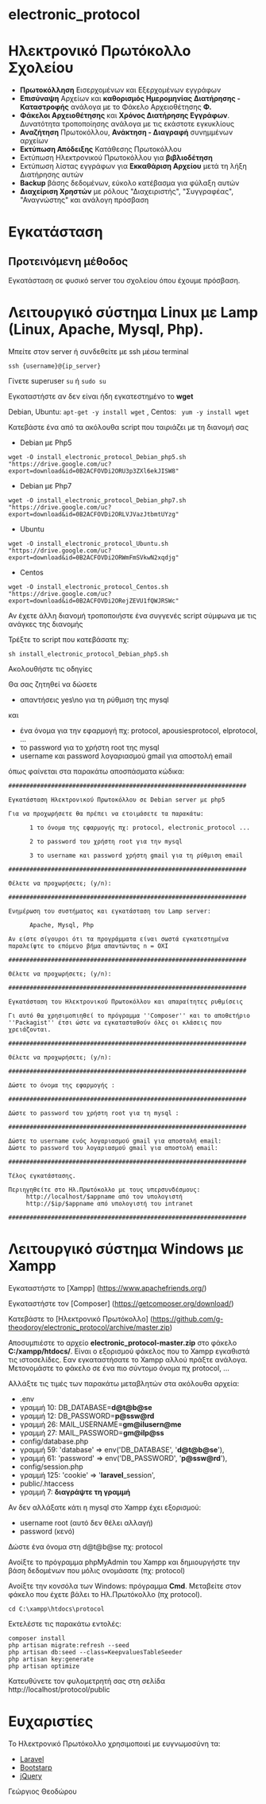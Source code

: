 # electronic_protocol
# Ηλεκτρονικό Πρωτόκολλο Σχολείου
- **Πρωτοκόλληση** Εισερχομένων και Εξερχομένων εγγράφων
- **Επισύναψη** Αρχείων και **καθορισμός Ημερομηνίας Διατήρησης - Καταστροφής** ανάλογα με το Φάκελο Αρχειοθέτησης **Φ.**
- **Φάκελοι Αρχειοθέτησης** και **Χρόνος Διατήρησης Εγγράφων**. Δυνατότητα τροποποίησης ανάλογα με τις εκάστοτε εγκυκλίους
- **Αναζήτηση** Πρωτοκόλλου, **Ανάκτηση - Διαγραφή** συνημμένων αρχείων
- **Εκτύπωση Απόδειξης** Κατάθεσης Πρωτοκόλλου
- Εκτύπωση Ηλεκτρονικού Πρωτοκόλλου για **βιβλιοδέτηση**
- Εκτύπωση λίστας εγγράφων για **Εκκαθάριση Αρχείου** μετά τη λήξη Διατήρησης αυτών
- **Backup** βάσης δεδομένων, εύκολο κατέβασμα για φύλαξη αυτών
- **Διαχείριση Χρηστών** με ρόλους "Διαχειριστής", "Συγγραφέας", "Αναγνώστης" και ανάλογη πρόσβαση

#
# Εγκατάσταση

## Προτεινόμενη μέθοδος

Εγκατάσταση σε φυσικό server του σχολείου όπου έχουμε πρόσβαση.

#
# Λειτουργικό σύστημα Linux με Lamp (Linux, Apache, Mysql, Php).

Μπείτε στον server ή συνδεθείτε με ssh μέσω terminal
```
ssh {username}@{ip_server}
```
Γίνετε superuser
```su``` ή ```sudo su```

Εγκαταστήστε αν δεν είναι ήδη εγκατεστημένο το **wget** 

Debian, Ubuntu: ``` apt-get -y install wget ``` , Centos: ``` yum -y install wget```

Κατεβάστε ένα από τα ακόλουθα script που ταιριάζει με τη διανομή σας
- Debian με Php5
```
wget -O install_electronic_protocol_Debian_php5.sh "https://drive.google.com/uc?export=download&id=0B2ACFOVDi2ORU3p3ZXl6ekJISW8"
```
- Debian με Php7
```
wget -O install_electronic_protocol_Debian_php7.sh "https://drive.google.com/uc?export=download&id=0B2ACFOVDi2ORLVJVazJtbmtUYzg"
```
- Ubuntu
```
wget -O install_electronic_protocol_Ubuntu.sh "https://drive.google.com/uc?export=download&id=0B2ACFOVDi2ORWmFmSVkwN2xqdjg"
```
- Centos
```
wget -O install_electronic_protocol_Centos.sh "https://drive.google.com/uc?export=download&id=0B2ACFOVDi2ORejZEVU1fQWJRSWc"
```

Αν έχετε άλλη διανομή τροποποιήστε ένα συγγενές script σύμφωνα με τις ανάγκες της διανομής

Τρέξτε το script που κατεβάσατε πχ:
```
sh install_electronic_protocol_Debian_php5.sh 
```

Ακολουθήστε τις οδηγίες


Θα σας ζητηθεί να δώσετε
- απαντήσεις yes\no για τη ρύθμιση της mysql

και
- ένα όνομα για την εφαρμογή πχ: protocol, apousiesprotocol, elprotocol, ...
- το password για το χρήστη root της mysql
- username και password λογαριασμού gmail για αποστολή email

όπως φαίνεται στα παρακάτω αποσπάσματα κώδικα:
```
###################################################################

Εγκατάσταση Ηλεκτρονικού Πρωτοκόλλου σε Debian server με php5

Για να προχωρήσετε θα πρέπει να ετοιμάσετε τα παρακάτω:

      1	το όνομα της εφαρμογής πχ: protocol, electronic_protocol ...

      2	το password του χρήστη root για την mysql

      3	το username και password χρήστη gmail για τη ρύθμιση email

###################################################################

Θέλετε να προχωρήσετε; (y/n):
```


```
###################################################################

Ενημέρωση του συστήματος και εγκατάσταση του Lamp server:

      Apache, Mysql, Php

Αν είστε σίγουροι ότι τα προγράμματα είναι σωστά εγκατεστημένα
παραλείψτε το επόμενο βήμα απαντώντας n = ΟΧΙ

###################################################################

Θέλετε να προχωρήσετε; (y/n):
```


```
###################################################################

Εγκατάσταση του Ηλεκτρονικού Πρωτοκόλλου και απαραίτητες ρυθμίσεις

Γι αυτό θα χρησιμοπιηθεί το πρόγραμμα ''Composer'' και το αποθετήριο
''Packagist'' έτσι ώστε να εγκατασταθούν όλες οι κλάσεις που χρειάζονται.

###################################################################

Θέλετε να προχωρήσετε; (y/n):
```


```
###################################################################

Δώστε το όνομα της εφαρμογής :
```


```
###################################################################

Δώστε το password του χρήστη root για τη mysql :
```


```
###################################################################

Δώστε το username ενός λογαριασμού gmail για αποστολή email:
Δώστε το password του λογαριασμού gmail για αποστολή email: 
```


```
###################################################################

Τέλος εγκατάστασης.

Περιηγηθείτε στο Ηλ.Πρωτόκολλο με τους υπερσυνδέσμους:
     http://localhost/$appname από τον υπολογιστή
     http://$ip/$appname από υπολογιστή του intranet

###################################################################
```

#
# Λειτουργικό σύστημα Windows με Xampp

Εγκαταστήστε το [Xampp] (https://www.apachefriends.org/)


Εγκαταστήστε τον [Composer] (https://getcomposer.org/download/)


Κατεβάστε το [Ηλεκτρονικό Πρωτόκολλο] (https://github.com/g-theodoroy/electronic_protocol/archive/master.zip)


Αποσυμπιέστε το αρχείο **electronic_protocol-master.zip** στο φάκελο **C:/xampp/htdocs/**. Είναι ο εξορισμού φάκελος που το Xampp εγκαθιστά τις ιστοσελίδες. Εαν εγκαταστήσατε το Xampp αλλού πράξτε ανάλογα. Μετονομάστε το φάκελο σε ένα πιο σύντομο όνομα πχ protocol, ...  

Αλλάξτε τις τιμές των παρακάτω μεταβλητών στα ακόλουθα αρχεία:
- .env
 - γραμμή 10:      DB_DATABASE=**d@t@b@se**
 - γραμμή 12:      DB_PASSWORD=**p@ssw@rd**
 - γραμμή 26:      MAIL_USERNAME=**gm@ilusern@me**
 - γραμμή 27:      MAIL_PASSWORD=**gm@ilp@ss**
- config/database.php
 - γραμμή 59:      'database' => env('DB_DATABASE', '**d@t@b@se**'),
 - γραμμή 61:      'password' => env('DB_PASSWORD', '**p@ssw@rd**'),
- config/session.php
 - γραμμή 125:      'cookie' => '**laravel**_session',
- public/.htaccess 
 - γραμμή 7:      **διαγράψτε τη γραμμή**
 
Αν δεν αλλάξατε κάτι η mysql στο Xampp έχει εξορισμού:
- username root (αυτό δεν θέλει αλλαγή)
- password      (κενό)

Δώστε ένα όνομα στη d@t@b@se πχ: protocol

Ανοίξτε το πρόγραμμα  phpMyAdmin του Xampp και δημιουργήστε την βάση δεδομένων που μόλις ονομάσατε (πχ: protocol)

Ανοίξτε την κονσόλα των Windows: πρόγραμμα **Cmd**. Μεταβείτε στον φάκελο που έχετε βάλει το Ηλ.Πρωτόκολλο (πχ protocol).
```
cd C:\xampp\htdocs\protocol
```
Eκτελέστε τις παρακάτω εντολές:
```
composer install
php artisan migrate:refresh --seed
php artisan db:seed --class=KeepvaluesTableSeeder
php artisan key:generate
php artisan optimize
```

Κατευθύνετε τον φυλομετρητή σας στη σελίδα http://localhost/protocol/public

# 
# Ευχαριστίες
Το Ηλεκτρονικό Πρωτόκολλο χρησιμοποιεί με ευγνωμοσύνη τα:
- [Laravel](https://laravel.com/)
- [Bootstarp](http://getbootstrap.com/)
- [jQuery](https://jquery.com/)

Γεώργιος Θεοδώρου
